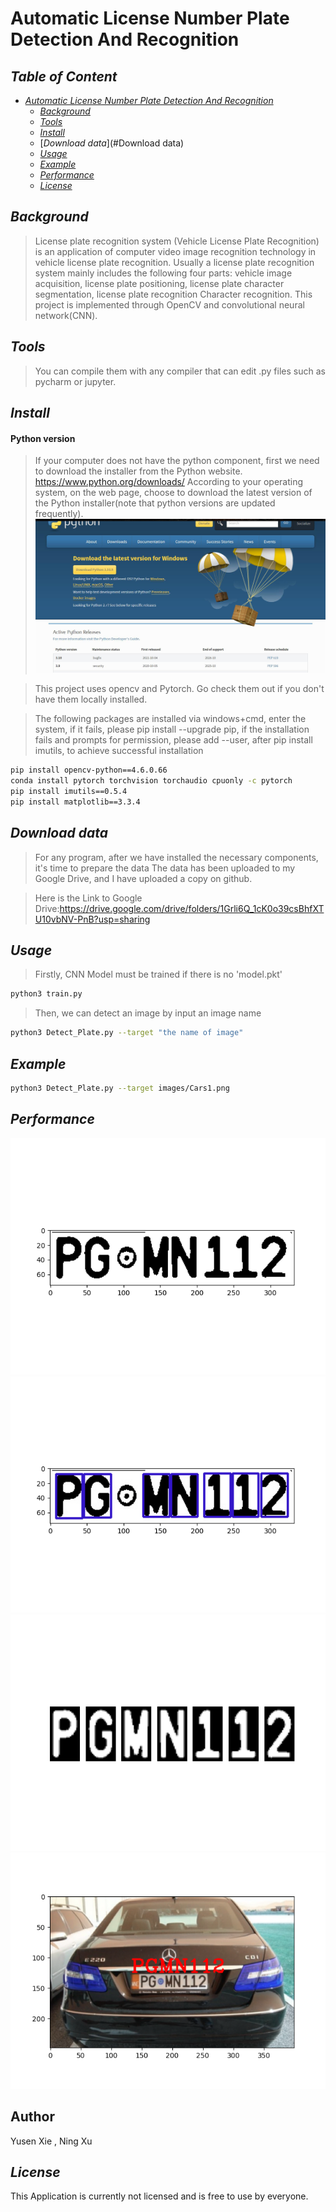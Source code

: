 # Automatic License Number Plate Detection And Recognition
## _Table of Content_

- [_Automatic License Number Plate Detection And Recognition_]()
  - [_Background_](#background)
  - [_Tools_](#Tools)
  - [_Install_](#Install)
  - [_Download data_](#Download data)
  - [_Usage_](#usage)
  - [_Example_](#example)
  - [_Performance_](#performance)
  - [_License_](#license)
 
## _Background_

> License plate recognition system (Vehicle License Plate Recognition) is an application of computer video image recognition technology in vehicle license plate recognition. Usually a license plate recognition system mainly includes the following four parts: vehicle image acquisition, license plate positioning, license plate character segmentation, license plate recognition Character recognition. This project is implemented through OpenCV and convolutional neural network(CNN).

## _Tools_
>You can compile them with any compiler that can edit .py files such as pycharm or jupyter.

## _Install_
####  Python version
>If your computer does not have the python component, first we need to download the installer from the Python website. https://www.python.org/downloads/
According to your operating system, on the web page, choose to download the latest version of the Python installer(note that python versions are updated frequently).
![image](https://github.com/ACM40960/project-yusen-xie/blob/main/Figure_5.png)

> This project uses opencv and Pytorch. 
>Go check them out if you don't have them locally installed.

>The following packages are installed via windows+cmd, enter the system, if it fails, please pip install --upgrade pip, if the installation fails and prompts for permission, please add --user, after pip install imutils, to achieve successful installation
```sh
pip install opencv-python==4.6.0.66
conda install pytorch torchvision torchaudio cpuonly -c pytorch
pip install imutils==0.5.4
pip install matplotlib==3.3.4
```
## _Download data_
>For any program, after we have installed the necessary components, it's time to prepare the data
>The data has been uploaded to my Google Drive, and I have uploaded a copy on github.

>Here is the Link to Google Drive:https://drive.google.com/drive/folders/1Grli6Q_1cK0o39csBhfXTU10vbNV-PnB?usp=sharing

## _Usage_
> Firstly, CNN Model must be trained if there is no 'model.pkt'
```sh
python3 train.py
```
> Then, we can detect an image by input an image name
```sh
python3 Detect_Plate.py --target "the name of image"
```

## _Example_

```sh
python3 Detect_Plate.py --target images/Cars1.png
```

## _Performance_
![image](https://github.com/ACM40960/project-yusen-xie/blob/main/Figure_1.png)
![image](https://github.com/ACM40960/project-yusen-xie/blob/main/Figure_2.png)
![image](https://github.com/ACM40960/project-yusen-xie/blob/main/Figure_3.png)
![image](https://github.com/ACM40960/project-yusen-xie/blob/main/Figure_4.png)

## Author
Yusen Xie , Ning Xu

## _License_
This Application is currently not licensed and is free to use by everyone.
